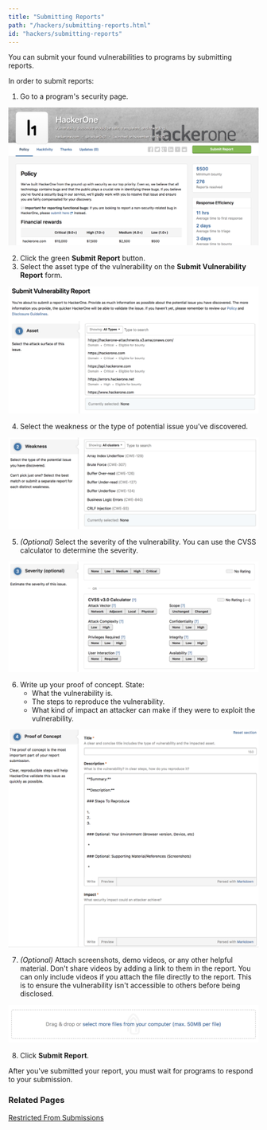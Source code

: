 ```yaml
---
title: "Submitting Reports"
path: "/hackers/submitting-reports.html"
id: "hackers/submitting-reports"
---
```


You can submit your found vulnerabilities to programs by submitting reports.

In order to submit reports:
1. Go to a program's security page.

![report-submissions-1](./images/report-submissions-1.png)

2. Click the green **Submit Report** button.
3. Select the asset type of the vulnerability on the **Submit Vulnerability Report** form.

![report-submissions-2](./images/report-submissions-2.png)

4. Select the weakness or the type of potential issue you've discovered.

![report-submissions-3](./images/report-submissions-3.png)

5. *(Optional)* Select the severity of the vulnerability. You can use the CVSS calculator to determine the severity.

![report-submissions-4](./images/report-submissions-4.png)

6. Write up your proof of concept. State:
     * What the vulnerability is.
     * The steps to reproduce the vulnerability.
     * What kind of impact an attacker can make if they were to exploit the vulnerability.

![report-submissions-5](./images/report-submissions-5.png)

7. *(Optional)* Attach screenshots, demo videos, or any other helpful material. Don't share videos by adding a link to them in the report. You can only include videos if you attach the file directly to the report. This is to ensure the vulnerability isn't accessible to others before being disclosed.

![report-submissions-6](./images/report-submissions-6.png)

8. Click **Submit Report**.

After you've submitted your report, you must wait for programs to respond to your submission.

### Related Pages

[Restricted From Submissions](/hackers/restricted-from-submissions.html)
